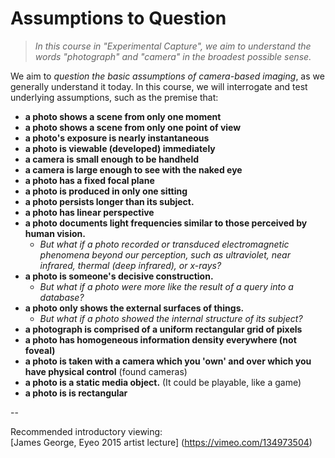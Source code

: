 # Assumptions to Question

> *In this course in "Experimental Capture", we aim to understand the words "photograph" and "camera" in the broadest possible sense.* 

We aim to *question the basic assumptions of camera-based imaging*, as we generally understand it today. In this course, we will interrogate and test underlying assumptions, such as the premise that:

* **a photo shows a scene from only one moment**
* **a photo shows a scene from only one point of view**
* **a photo's exposure is nearly instantaneous**
* **a photo is viewable (developed) immediately**
* **a camera is small enough to be handheld**
* **a camera is large enough to see with the naked eye**  
* **a photo has a fixed focal plane**
* **a photo is produced in only one sitting**
* **a photo persists longer than its subject.**
* **a photo has linear perspective**
* **a photo documents light frequencies similar to those perceived by human vision.** 
	* *But what if a photo recorded or transduced electromagnetic phenomena beyond our perception, such as ultraviolet, near infrared, thermal (deep infrared), or x-rays?*
* **a photo is someone's decisive construction.** 
	* *But what if a photo were more like the result of a query into a database?*
* **a photo only shows the external surfaces of things.** 
	* *But what if a photo showed the internal structure of its subject?*
* **a photograph is comprised of a uniform rectangular grid of pixels**
* **a photo has homogeneous information density everywhere (not foveal)**
* **a photo is taken with a camera which you 'own' and over which you have physical control** (found cameras)
* **a photo is a static media object.** (It could be playable, like a game)
* **a photo is is rectangular**

--

Recommended introductory viewing: <br>
[James George, Eyeo 2015 artist lecture] (https://vimeo.com/134973504)